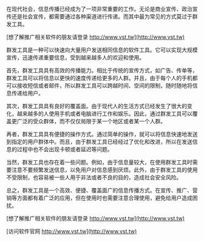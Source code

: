在现代社会，信息传播已经成为了一项非常重要的工作。无论是商业宣传、政治宣传还是社会宣传，都需要通过各种渠道进行传递。而其中最为常见的方式莫过于群发工具。

[想了解推广相关软件的朋友请登录 http://www.vst.tw](http://www.vst.tw)

群发工具是一种可以快速向大量用户发送相同信息的软件工具。它可以实现大规模宣传，迅速传递重要信息，受到越来越多人的欢迎和使用。

首先，群发工具具有高效的传播能力。相比于传统的宣传方式，如广告、传单等，群发工具可以将信息以更快的速度传递给更多的人群。并且，由于每个人的手机都可以接收短信或者邮件，所以群发工具可以跨越时间、空间的限制，随时随地将信息传递给用户。

其次，群发工具具有良好的覆盖面。由于现代人的生活方式已经发生了很大的变化，越来越多的人使用手机或者电脑进行工作和娱乐。因此，通过群发工具可以覆盖更广泛的受众群体，而不仅仅局限于某一个地区或者某一个人群。

再者，群发工具具有便捷的操作方式。通过简单的操作，就可以将信息快速地发送到指定的用户群体中。而且，由于群发工具已经经过了优化和改进，所以在发送信息的过程中也不会出现卡顿或者延迟等问题。

当然，群发工具也存在着一些问题。例如，由于信息量较大，在使用群发工具时需要注意不要频繁发送信息，以免用户对信息感到厌烦。此外，由于群发工具的使用不受限制，也容易被一些人用于非法或者不良的目的，造成社会安全风险。

总之，群发工具是一个高效、便捷、覆盖面广的信息传播方式。在宣传、推广、营销等方面都有着广泛的应用，但在使用时也需要注意合理使用，避免给用户造成困扰。

[想了解推广相关软件的朋友请登录 http://www.vst.tw](http://www.vst.tw)


[访问软件官网 http://www.vst.tw](http://www.vst.tw)
